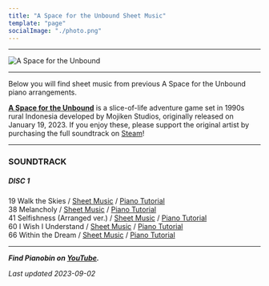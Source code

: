```yaml
---
title: "A Space for the Unbound Sheet Music"
template: "page"
socialImage: "./photo.png"
---
```


---

![A Space for the Unbound](/media/images/asftu_banner.jpg)

---

Below you will find sheet music from previous A Space for the Unbound piano arrangements.

**[A Space for the Unbound](https://store.steampowered.com/app/1201270/A_Space_for_the_Unbound/)** is a slice-of-life adventure game set in 1990s rural Indonesia developed by Mojiken Studios, originally released on January 19, 2023. If you enjoy these, please support the original artist by purchasing the full soundtrack on [Steam](https://store.steampowered.com/app/2050790/A_Space_for_the_Unbound_Soundtrack/)!

---

### SOUNDTRACK

##### DISC 1

19 Walk the Skies / [Sheet Music](/media/asftu/Walk_the_Skies_PB.pdf) / [Piano Tutorial](https://youtu.be/guDs1D6Qkyw)  
38 Melancholy / [Sheet Music](/media/asftu/Melancholy_PB.pdf) / [Piano Tutorial](https://youtu.be/w2N5kwKGP2Q)  
41 Selfishness (Arranged ver.) / [Sheet Music](/media/asftu/Selfishness_Arranged_ver_PB.pdf) / [Piano Tutorial](https://youtu.be/sP5N_j8HjMM)  
60 I Wish I Understand / [Sheet Music](/media/asftu/I_Wish_I_Understand_PB.pdf) / [Piano Tutorial](https://youtu.be/nqMeUqb4y1Q)  
66 Within the Dream / [Sheet Music](/media/asftu/Within_the_Dream_PB.pdf) / [Piano Tutorial](https://youtu.be/TvghQwLHxU8)

---

**_Find Pianobin on [YouTube](https://www.youtube.com/pianobin)._**

_Last updated 2023-09-02_
